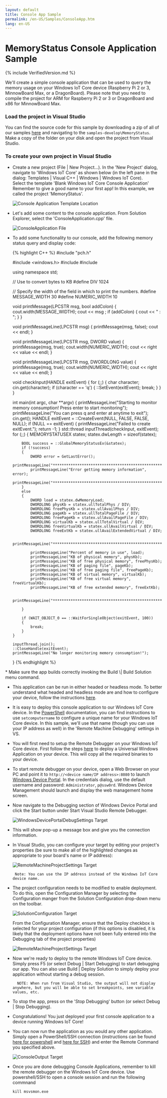 ```yaml
---
layout: default
title: Console App Sample
permalink: /en-US/Samples/ConsoleApp.htm
lang: en-US
---
```


# MemoryStatus Console Application Sample

{% include VerifiedVersion.md %}

We'll create a simple console application that can be used to query the memory usage on your Windows IoT Core device (Raspberry Pi 2 or 3, MinnowBoard Max, or a DragonBoard). Please note that you need to compile the project for ARM for Raspberry Pi 2 or 3 or DragonBoard and x86 for MinnowBoard Max.

### Load the project in Visual Studio

You can find the source code for this sample by downloading a zip of all of our samples [here](https://github.com/ms-iot/samples/archive/develop.zip) and navigating to the `samples-develop\MemoryStatus`.  Make a copy of the folder on your disk and open the project from Visual Studio.

### To create your own project in Visual Studio

* Create a new project (File \| New Project...). In the 'New Project' dialog, navigate to 'Windows IoT Core' as shown below (in the left pane in the dialog: Templates \| Visual C++ \| Windows \| Windows IoT Core).<br/>
Select the template 'Blank Windows IoT Core Console Application'<br/>
Remember to give a good name to your first app! In this example, we called the project 'MemoryStatus'.

    ![Console Application Template Location]({{site.baseurl}}/Resources/images/Console/new_cpp_console_proj.png)

* Let's add some content to the console application. From Solution Explorer, select the 'ConsoleApplication.cpp' file.

    ![ConsoleApplication File]({{site.baseurl}}/Resources/images/Console/console_application.png)

* To add some functionality to our console, add the following memory status query and display code:
<UL>
{% highlight C++ %}
#include "pch.h"

#include <windows.h>
#include <chrono>
#include <thread>

using namespace std;

// Use to convert bytes to KB
#define DIV 1024

// Specify the width of the field in which to print the numbers.
#define MESSAGE_WIDTH 30
#define NUMERIC_WIDTH 10

void printMessage(LPCSTR msg, bool addColon)
{
    cout.width(MESSAGE_WIDTH);
    cout << msg ;
    if (addColon)
    {
        cout << " : ";
    }
}

void printMessageLine(LPCSTR msg)
{
    printMessage(msg, false);
    cout << endl;
}

void printMessageLine(LPCSTR msg, DWORD value)
{
    printMessage(msg, true);
    cout.width(NUMERIC_WIDTH);
    cout << right << value << endl;
}

void printMessageLine(LPCSTR msg, DWORDLONG value)
{
    printMessage(msg, true);
    cout.width(NUMERIC_WIDTH);
    cout << right << value << endl;
}

void checkInput(HANDLE exitEvent)
{
    for (;;)
    {
        char character;
        cin.get(character);
        if (character == 'q')
        {
            ::SetEvent(exitEvent);
            break;
        }
    }
}

int main(int argc, char **argv)
{
    printMessageLine("Starting to monitor memory consumption! Press enter to start monitoring");
    printMessageLine("You can press q and enter at anytime to exit");
    cin.get();
    HANDLE exitEvent = ::CreateEvent(NULL, FALSE, FALSE, NULL);
    if (NULL == exitEvent)
    {
        printMessageLine("Failed to create exitEvent.");
        return -1;
    }
    std::thread inputThread(checkInput, exitEvent);
    for (;;)
    {
        MEMORYSTATUSEX statex;
        statex.dwLength = sizeof(statex);

        BOOL success = ::GlobalMemoryStatusEx(&statex);
        if (!success)
        {
            DWORD error = GetLastError();
            printMessageLine("*************************************************");
            printMessageLine("Error getting memory information", error);
            printMessageLine("*************************************************");
        }
        else
        {
            DWORD load = statex.dwMemoryLoad;
            DWORDLONG physKb = statex.ullTotalPhys / DIV;
            DWORDLONG freePhysKb = statex.ullAvailPhys / DIV;
            DWORDLONG pageKb = statex.ullTotalPageFile / DIV;
            DWORDLONG freePageKb = statex.ullAvailPageFile / DIV;
            DWORDLONG virtualKb = statex.ullTotalVirtual / DIV;
            DWORDLONG freeVirtualKb = statex.ullAvailVirtual / DIV;
            DWORDLONG freeExtKb = statex.ullAvailExtendedVirtual / DIV;

            printMessageLine("*************************************************");

            printMessageLine("Percent of memory in use", load);
            printMessageLine("KB of physical memory", physKb);
            printMessageLine("KB of free physical memory", freePhysKb);
            printMessageLine("KB of paging file", pageKb);
            printMessageLine("KB of free paging file", freePageKb);
            printMessageLine("KB of virtual memory", virtualKb);
            printMessageLine("KB of free virtual memory", freeVirtualKb);
            printMessageLine("KB of free extended memory", freeExtKb);

            printMessageLine("*************************************************");

        }

        if (WAIT_OBJECT_0 == ::WaitForSingleObject(exitEvent, 100))
        {
            break;
        }
    }

    inputThread.join();
    ::CloseHandle(exitEvent);
    printMessageLine("No longer monitoring memory consumption!");
}
{% endhighlight %}
</UL>
* Make sure the app builds correctly invoking the Build \| Build Solution menu command.

* This application can be run in either headed or headless mode.  To better understand what headed and headless mode are and how to configure your device, follow the instructions [here]({{site.baseurl}}/{{page.lang}}/win10/HeadlessMode.htm).

* It is easy to deploy this console application to our Windows IoT Core device. In the [PowerShell]({{site.baseurl}}/{{page.lang}}/Samples/PowerShell.htm) documentation, you can find instructions to use `setcomputername` to configure a unique name for your Windows IoT Core device. In this sample, we'll use that name (though you can use your IP address as well) in the 'Remote Machine Debugging' settings in VS.

* You will first need to setup the Remote Debugger on your Windows IoT Core device. First follow the steps [here]({{site.baseurl}}/{{page.lang}}/win10/AppDeployment.htm) to deploy a Universal Windows Application on your device. This will copy all the required binaries to your device. 

* To start remote debugger on your device, open a Web Browser on your PC and point it to `http://<device name/IP address>:8080` to launch [Windows Device Portal]({{site.baseurl}}/{{page.lang}}/win10/tools/DevicePortal.htm). In the credentials dialog, use the default username and password: `Administrator`, `p@ssw0rd`. Windows Device Management should launch and display the web management home screen.

* Now navigate to the Debugging section of Windows Device Portal and click the Start button under Start Visual Studio Remote Debugger. 

    ![WindowsDevicePortalDebugSettings Target]({{site.baseurl}}/Resources/images/Console/device_portal_start_debugger.png)

* This will show pop-up a message box and give you the connection information. 

*  In Visual Studio, you can configure your target by editing your project's properties (be sure to make all of the highlighted changes as appropriate to your board's name or IP address):

    ![RemoteMachineProjectSettings Target]({{site.baseurl}}/Resources/images/Console/console_project_settings.png)

        Note: You can use the IP address instead of the Windows IoT Core device name.

* The project configuration needs to be modified to enable deployment.  To do this, open the Configuration Manager by selecting the Configuration manger from the Solution Configuration drop-down menu on the toolbar.

    ![SolutionConfiguration Target]({{site.baseurl}}/Resources/images/Console/configuration_management.png)

    From the Configuration Manager, ensure that the Deploy checkbox is selected for your project configuration (if this options is disabled, it is likely that the deployment options have not been fully entered into the Debugging tab of the project properties)

    ![RemoteMachineProjectSettings Target]({{site.baseurl}}/Resources/images/Console/deploy_checkbox.png)

* Now we're ready to deploy to the remote Windows IoT Core device. Simply press F5 (or select Debug \| Start Debugging) to start debugging our app. You can also use Build \| Deploy Solution to simply deploy your application without starting a debug session.

        NOTE: When run from Visual Studio, the output will not display anywhere, but you will be able to set breakpoints, see variable values, etc.

* To stop the app, press on the 'Stop Debugging' button (or select Debug \| Stop Debugging).

* Congratulations! You just deployed your first console application to a device running Windows IoT Core!

* You can now run the application as you would any other application.  Simply open a PowerShell/SSH connection (instructions can be found [here for powershell]({{site.baseurl}}/{{page.lang}}/Samples/PowerShell.htm) and [here for SSH]({{site.baseurl}}/{{page.lang}}/Samples/SSH.htm)) and enter the Remote Command you specified above.

    ![ConsoleOutput Target]({{site.baseurl}}/Resources/images/Console/console_output.png)

* Once you are done debugging Console Applications, remember to kill the remote debugger on the Windows IoT Core device. Use powershell/SSH to open a console session and run the following commnand

    `kill msvsmon.exe`



